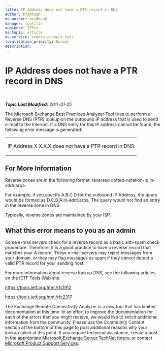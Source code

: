 ```yaml
---
title: IP Address does not have a PTR record in DNS
author: bradhugh
ms.author: bradhugh
manager: tpolitis
audience: ITPro 
ms.topic: article 
ms.service: remote-connect-tool
localization_priority: Normal
description: 
---
```


<div data-xmlns="https://www.w3.org/1999/xhtml">

<div class="topic" data-xmlns="https://www.w3.org/1999/xhtml" data-msxsl="urn:schemas-microsoft-com:xslt" data-cs="https://msdn.microsoft.com/">

<div data-asp="https://msdn2.microsoft.com/asp">

# IP Address does not have a PTR record in DNS

</div>

<div id="mainSection">

<div id="mainBody">

<span> </span>

_**Topic Last Modified:** 2011-01-25_

The Microsoft Exchange Best Practices Analyzer Tool tries to perform a Reverse DNS (PTR) lookup on the outbound IP address that is used to send e-mail to the Internet. If a DNS entry for this IP address cannot be found, the following error message is generated:


<table>
<colgroup>
<col style="width: 100%" />
</colgroup>
<tbody>
<tr class="odd">
<td><p>IP Address X.X.X.X does not have a PTR record in DNS</p></td>
</tr>
</tbody>
</table>

<div>

## For More Information

Reverse zones are in the following format: reversed dotted-notation-ip.in-addr.arpa.

For example, if you specify A.B.C.D for the outbound IP Address, the query would be formed as D.C.B.A.in-addr.arpa. The query would not find an entry in the reverse zone in DNS.

Typically, reverse zones are maintained by your ISP.

<div>

## What this error means to you as an admin

Some e-mail servers check for a reverse record as a basic anti-spam check procedure. Therefore, it is a good practice to have a reverse record that matches your A record. These e-mail servers may reject messages from your domain, or they may flag messages as spam if they cannot detect a valid PTR record for your sending host.

For more information about reverse lookup DNS, see the following articles on the IETF Tools Web site:

<https://tools.ietf.org/html/rfc1912>

<https://tools.ietf.org/html/rfc2317>

The Exchange Remote Connectivity Analyzer is a new tool that has limited documentation at this time. In an effort to improve the documentation for each of the errors that you might receive, we would like to solicit additional information from the community. Please use the Community Content section at the bottom of this page to post additional reasons why your lookup failed at this point. If you require technical assistance, create a post in the appropriate [Microsoft Exchange Server TechNet forum](https://go.microsoft.com/fwlink/?linkid=73420), or contact [Microsoft Product Support Services](https://go.microsoft.com/fwlink/?linkid=8158).

</div>

</div>

</div>

<span> </span>

</div>

</div>

</div>

